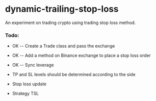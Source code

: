 # dynamic-trailing-stop-loss
An experiment on trading crypto using trading stop loss method.


### Todo:

- OK -- Create a Trade class and pass the exchange
- OK -- Add a method on Binance exchange to place a stop loss order
- OK -- Sync leverage

- TP and SL levels should be determined according to the side
- Stop loss update
- Strategy TSL
